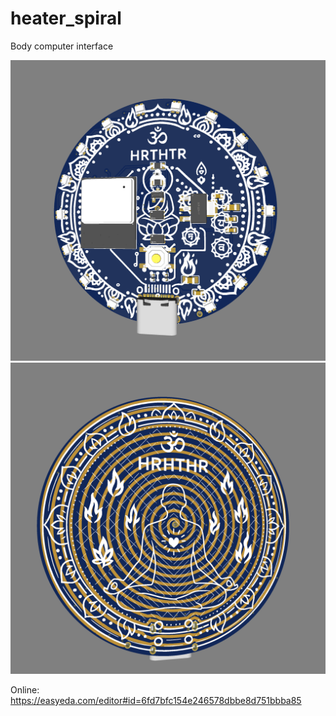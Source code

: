# heater_spiral

Body computer interface

![alt text](https://github.com/kryptokommunist/heater_spiral/raw/main/Screenshot%202025-09-19%20at%2018.30.16.png "front")
![alt text](https://github.com/kryptokommunist/heater_spiral/raw/main/Screenshot%202025-09-19%20at%2018.30.22.png "back")

Online: https://easyeda.com/editor#id=6fd7bfc154e246578dbbe8d751bbba85
